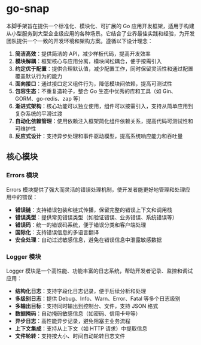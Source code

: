 # go-snap

本脚手架旨在提供一个标准化、模块化、可扩展的 Go 应用开发框架，适用于构建从小型服务到大型企业级应用的各种场景。它结合了业界最佳实践和经验，为开发团队提供一个一致的开发环境和架构方案。遵循以下设计理念：

1. **简洁高效**：提供简洁的 API，减少样板代码，提高开发效率
2. **模块解耦**：框架核心与应用分离，模块间松耦合，便于按需引入
3. **约定优于配置**：提供合理默认值，减少配置工作，同时保留灵活性和通过配置覆盖默认行为的能力
4. **面向接口**：通过接口定义组件行为，降低模块间依赖，提高可测试性
5. **包容生态**：不重复造轮子，整合 Go 生态中优秀的库和工具（如 Gin、GORM、go-redis、zap 等）
6. **渐进式架构**：核心功能可以独立使用，组件可以按需引入，支持从简单应用到复杂系统的平滑过渡
7. **自动化依赖管理**：使用依赖注入框架简化组件依赖关系，提高代码可测试性和可维护性
8. **反应式设计**：支持异步处理和事件驱动模型，提高系统响应能力和吞吐量

## 核心模块

### Errors 模块

Errors 模块提供了强大而灵活的错误处理机制，使开发者能更好地管理和处理应用中的错误：

- **错误链**：支持错误包装和链式传播，保留完整的错误上下文和调用栈
- **错误类型**：提供常见错误类型（如验证错误、业务错误、系统错误等）
- **错误码**：统一的错误码系统，便于错误分类和客户端处理
- **国际化**：支持错误信息的多语言翻译
- **安全处理**：自动过滤敏感信息，避免在错误信息中泄露敏感数据

### Logger 模块

Logger 模块是一个高性能、功能丰富的日志系统，帮助开发者记录、监控和调试应用：

- **结构化日志**：支持字段化日志记录，便于后续分析和处理
- **多级别日志**：提供 Debug、Info、Warn、Error、Fatal 等多个日志级别
- **多输出目标**：支持同时输出到控制台、文件，支持 JSON 格式
- **数据掩码**：自动掩码敏感信息（如密码、信用卡号等）
- **异步日志**：高性能异步记录，避免阻塞主业务流程
- **上下文集成**：支持从上下文（如 HTTP 请求）中提取信息
- **文件轮转**：支持按大小、时间自动轮转日志文件
